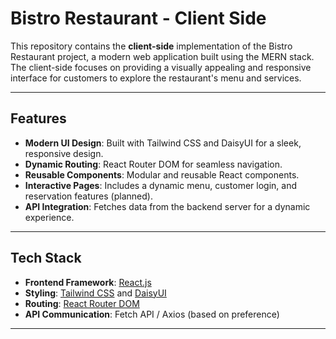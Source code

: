 # Bistro Restaurant - Client Side

This repository contains the **client-side** implementation of the Bistro Restaurant project, a modern web application built using the MERN stack. The client-side focuses on providing a visually appealing and responsive interface for customers to explore the restaurant's menu and services.

---

## Features

- **Modern UI Design**: Built with Tailwind CSS and DaisyUI for a sleek, responsive design.
- **Dynamic Routing**: React Router DOM for seamless navigation.
- **Reusable Components**: Modular and reusable React components.
- **Interactive Pages**: Includes a dynamic menu, customer login, and reservation features (planned).
- **API Integration**: Fetches data from the backend server for a dynamic experience.

---

## Tech Stack

- **Frontend Framework**: [React.js](https://reactjs.org/)
- **Styling**: [Tailwind CSS](https://tailwindcss.com/) and [DaisyUI](https://daisyui.com/)
- **Routing**: [React Router DOM](https://reactrouter.com/)
- **API Communication**: Fetch API / Axios (based on preference)

---


